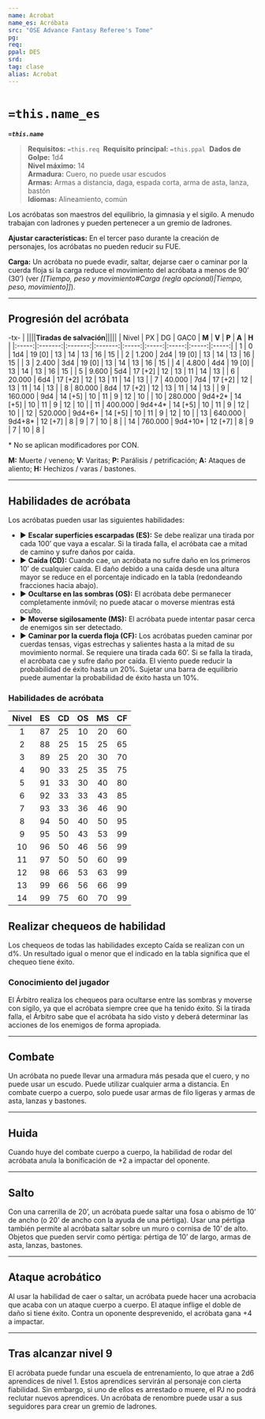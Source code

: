 ```yaml
---
name: Acrobat
name_es: Acróbata
src: "OSE Advance Fantasy Referee's Tome"
pg: 
req: 
ppal: DES
srd: 
tag: clase
alias: Acrobat
---
```

# `=this.name_es` 

**_`=this.name`_**

> **Requisitos:** `=this.req` 
> **Requisito principal:** `=this.ppal` 
> **Dados de Golpe:** 1d4   
> **Nivel máximo:** 14   
> **Armadura:** Cuero, no puede usar escudos   
> **Armas:** Armas a distancia, daga, espada corta, arma de asta, lanza, bastón   
> **Idiomas:** Alineamiento, común

Los acróbatas son maestros del equilibrio, la gimnasia y el sigilo. A menudo trabajan con ladrones y pueden pertenecer a un gremio de ladrones. 

**Ajustar características:** En el tercer paso durante la creación de personajes, los acróbatas no pueden reducir su FUE. 

**Carga:** Un acróbata no puede evadir, saltar, dejarse caer o caminar por la cuerda floja si la carga reduce el movimiento del acróbata a menos de 90’ (30’) (ver _[[Tiempo, peso y movimiento#Carga (regla opcional)|Tiempo, peso, movimiento]]_).

---
## Progresión del acróbata

-tx-
| ||||**Tiradas de salvación**|||||
| Nivel |   PX    |   DG    |  GAC0   | **M** | **V** | **P** | **A** | **H** |
|:-----:|:-------:|:-------:|:-------:|:-----:|:-----:|:-----:|:-----:|:-----:|
|   1   |    0    |   1d4   | 19 [0]  |  13   |  14   |  13   |  16   |  15   |
|   2   |  1.200  |   2d4   | 19 [0]  |  13   |  14   |  13   |  16   |  15   |
|   3   |  2.400  |   3d4   | 19 [0]  |  13   |  14   |  13   |  16   |  15   |
|   4   |  4.800  |   4d4   | 19 [0]  |  13   |  14   |  13   |  16   |  15   |
|   5   |  9.600  |   5d4   | 17 [+2] |  12   |  13   |  11   |  14   |  13   |
|   6   | 20.000  |   6d4   | 17 [+2] |  12   |  13   |  11   |  14   |  13   |
|   7   | 40.000  |   7d4   | 17 [+2] |  12   |  13   |  11   |  14   |  13   |
|   8   | 80.000  |   8d4   | 17 [+2] |  12   |  13   |  11   |  14   |  13   |
|   9   | 160.000 |   9d4   | 14 [+5] |  10   |  11   |   9   |  12   |  10   |
|  10   | 280.000 | 9d4+2*  | 14 [+5] |  10   |  11   |   9   |  12   |  10   |
|  11   | 400.000 | 9d4+4*  | 14 [+5] |  10   |  11   |   9   |  12   |  10   |
|  12   | 520.000 | 9d4+6*  | 14 [+5] |  10   |  11   |   9   |  12   |  10   |
|  13   | 640.000 | 9d4+8*  | 12 [+7] |   8   |   9   |   7   |  10   |   8   |
|  14   | 760.000 | 9d4+10* | 12 [+7] |   8   |   9   |   7   |  10   |   8   |

\* No se aplican modificadores por CON.

**M:** Muerte / veneno; **V:** Varitas; **P:** Parálisis / petrificación; **A:** Ataques de aliento; **H:** Hechizos / varas / bastones.

---
## Habilidades de acróbata 

Los acróbatas pueden usar las siguientes habilidades:

- ▶ **Escalar superficies escarpadas (ES):** Se debe realizar una tirada por cada 100’ que vaya a escalar. Si la tirada falla, el acróbata cae a mitad de camino y sufre daños por caída. 
- ▶ **Caída (CD):** Cuando cae, un acróbata no sufre daño en los primeros 10’ de cualquier caída. El daño debido a una caída desde una altura mayor se reduce en el porcentaje indicado en la tabla (redondeando fracciones hacia abajo). 
- ▶ **Ocultarse en las sombras (OS):** El acróbata debe permanecer completamente inmóvil; no puede atacar o moverse mientras está oculto.
- ▶ **Moverse sigilosamente (MS):** El acróbata puede intentar pasar cerca de enemigos sin ser detectado. 
- ▶ **Caminar por la cuerda floja (CF):** Los acróbatas pueden caminar por cuerdas tensas, vigas estrechas y salientes hasta a la mitad de su movimiento normal. Se requiere una tirada cada 60’. Si se falla la tirada, el acróbata cae y sufre daño por caída. El viento puede reducir la probabilidad de éxito hasta un 20%. Sujetar una barra de equilibrio puede aumentar la probabilidad de éxito hasta un 10%. 

### Habilidades de acróbata

| Nivel | ES  | CD  | OS  | MS  | CF  | 
|:-----:|:---:|:---:|:---:|:---:|:---:|
|   1   | 87  | 25  | 10  | 20  | 60  |
|   2   | 88  | 25  | 15  | 25  | 65  |
|   3   | 89  | 25  | 20  | 30  | 70  |
|   4   | 90  | 33  | 25  | 35  | 75  |
|   5   | 91  | 33  | 30  | 40  | 80  |
|   6   | 92  | 33  | 33  | 43  | 85  |
|   7   | 93  | 33  | 36  | 46  | 90  |
|   8   | 94  | 50  | 40  | 50  | 95  |
|   9   | 95  | 50  | 43  | 53  | 99  |
|  10   | 96  | 50  | 46  | 56  | 99  |
|  11   | 97  | 50  | 50  | 60  | 99  |
|  12   | 98  | 66  | 53  | 63  | 99  |
|  13   | 99  | 66  | 56  | 66  | 99  |
|  14   | 99  | 75  | 60  | 70  | 99  |

## Realizar chequeos de habilidad

Los chequeos de todas las habilidades excepto Caída se realizan con un d%. Un resultado igual o menor que el indicado en la tabla significa que el chequeo tiene éxito.


### Conocimiento del jugador

El Árbitro realiza los chequeos para ocultarse entre las sombras y moverse con sigilo, ya que el acróbata siempre cree que ha tenido éxito. Si la tirada falla, el Árbitro sabe que el acróbata ha sido visto y deberá determinar las acciones de los enemigos de forma apropiada.

---
## Combate 

Un acróbata no puede llevar una armadura más pesada que el cuero, y no puede usar un escudo. Puede utilizar cualquier arma a distancia. En combate cuerpo a cuerpo, solo puede usar armas de filo ligeras y armas de asta, lanzas y bastones.

---
## Huida 

Cuando huye del combate cuerpo a cuerpo, la habilidad de rodar del acróbata anula la bonificación de +2 a impactar del oponente. 

---
## Salto 

Con una carrerilla de 20’, un acróbata puede saltar una fosa o abismo de 10’ de ancho (o 20’ de ancho con la ayuda de una pértiga). Usar una pértiga también permite al acróbata saltar sobre un muro o cornisa de 10’ de alto. Objetos que pueden servir como pértiga: pértiga de 10’ de largo, armas de asta, lanzas, bastones. 

---
## Ataque acrobático 

Al usar la habilidad de caer o saltar, un acróbata puede hacer una acrobacia que acaba con un ataque cuerpo a cuerpo. El ataque inflige el doble de daño si tiene éxito. Contra un oponente desprevenido, el acróbata gana +4 a impactar.

---
## Tras alcanzar nivel 9

El acróbata puede fundar una escuela de entrenamiento, lo que atrae a 2d6 aprendices de nivel 1. Estos aprendices servirán al personaje con cierta fiabilidad. Sin embargo, si uno de ellos es arrestado o muere, el PJ no podrá reclutar nuevos aprendices. Un acróbata de renombre puede usar a sus seguidores para crear un gremio de ladrones.


